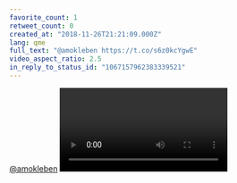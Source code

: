 ```yaml
---
favorite_count: 1
retweet_count: 0
created_at: "2018-11-26T21:21:09.000Z"
lang: qme
full_text: "@amokleben https://t.co/s6z0kcYgwE"
video_aspect_ratio: 2.5
in_reply_to_status_id: "1067157962383339521"
---
```


[@amokleben](https://twitter.com/amokleben)
![Embedded Video](https://twitter-media-coderbyheart.s3.eu-north-1.amazonaws.com/1067166393186033665-Ds9WLA4XoAER4x6.mp4)
